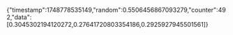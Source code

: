 {"timestamp":1748778535149,"random":0.5506456867093279,"counter":492,"data":[0.3045302194120272,0.27641720803354186,0.2925927945501561]}
